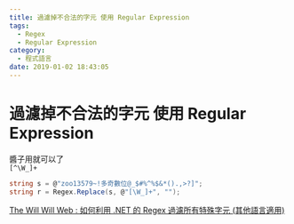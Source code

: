 ```yaml
---
title: 過濾掉不合法的字元 使用 Regular Expression
tags:
  - Regex
  - Regular Expression
category:
  - 程式語言
date: 2019-01-02 18:43:05
---
```


# 過濾掉不合法的字元 使用 Regular Expression #

醬子用就可以了  
`[^\W_]+`  

```C#
string s = @"zoo13579~!多奇數位@_$#%^%$&*().,>?]";
string r = Regex.Replace(s, @"[\W_]+", "");
```

[The Will Will Web : 如何利用 .NET 的 Regex 過濾所有特殊字元 (其他語言適用)](https://blog.miniasp.com/post/2010/04/27/How-to-filter-special-characters-using-NET-Regex.aspx)
